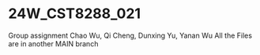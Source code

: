 # 24W_CST8288_021
Group assignment
Chao Wu,
Qi Cheng,
Dunxing Yu,
Yanan Wu
All the Files are in another MAIN branch
